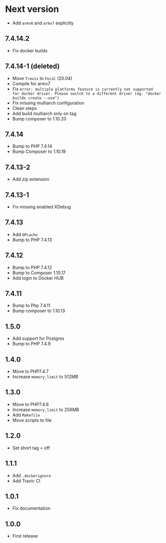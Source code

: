 # Next version
+ Add `armv6` and `armv7` explicitly

## 7.4.14.2
+ Fix docker buildx

## 7.4.14-1 (deleted)
+ Move `Travis` to `Focal` (20.04)
+ Compile for armv7
+ Fix `error: multiple platforms feature is currently not supported for docker driver. Please switch to a different driver (eg. "docker buildx create --use")`
+ Fix missing multiarch configuration
+ Clean steps
+ Add build multiarch only on tag
+ Bump composer to 1.10.20

## 7.4.14
+ Bump to PHP 7.4.14
+ Bump Composer to 1.10.19

## 7.4.13-2
+ Add zip extension

## 7.4.13-1
+ Fix missing enabled XDebug

## 7.4.13
+ Add `OPcache`
+ Bump to PHP 7.4.13

## 7.4.12
+ Bump to PHP 7.4.12
+ Bump to Composer 1.10.17
+ Add login to Docker HUB


## 7.4.11

+ Bump to Php 7.4.11
+ Bump composer to 1.10.13

## 1.5.0
+ Add support for Postgres
+ Bump to PHP 7.4.9

## 1.4.0
+ Move to PHP7.4.7
+ Increase `memory_limit` to 512MB 

## 1.3.0
+ Move to PHP7.4.6
+ Increase `memory_limit` to 256MB
+ Add `Makefile`
+ Move scripts to file

## 1.2.0
+ Set short tag = off

## 1.1.1
+ Add `.dockerignore`
+ Add Travic CI

## 1.0.1
+ Fix documentation

## 1.0.0
+ First release